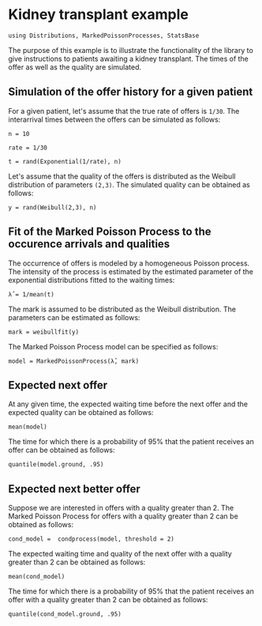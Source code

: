 # Kidney transplant example

```@setup Kidney
using Distributions, MarkedPoissonProcesses, StatsBase
```

The purpose of this example is to illustrate the functionality of the library to give instructions to patients awaiting a kidney transplant. The times of the offer as well as the quality are simulated.

## Simulation of the offer history for a given patient

For a given patient, let's assume that the true rate of offers is ``1/30``. The interarrival times between the offers can be simulated as follows:

```@repl Kidney
n = 10
    
rate = 1/30
    
t = rand(Exponential(1/rate), n)
```

Let's assume that the quality of the offers is distributed as the Weibull distribution of parameters ``(2,3)``. The simulated quality can be obtained as follows:

```@repl Kidney
y = rand(Weibull(2,3), n)
```

## Fit of the Marked Poisson Process to the occurence arrivals and qualities

The occurrence of offers is modeled by a homogeneous Poisson process. The intensity of the process is estimated by the estimated parameter of the exponential distributions fitted to the waiting times:
```@repl Kidney
λ̂ = 1/mean(t)
```

The mark is assumed to be distributed as the Weibull distribution. The parameters can be estimated as follows:
```@repl Kidney
mark = weibullfit(y)
```

The Marked Poisson Process model can be specified as follows:
```@repl Kidney
model = MarkedPoissonProcess(λ̂, mark)
```

## Expected next offer

At any given time, the expected waiting time before the next offer and the expected quality can be obtained as follows:
```@repl Kidney
mean(model)
```

The time for which there is a probability of 95% that the patient receives an offer can be obtained as follows:
```@repl Kidney
quantile(model.ground, .95)
```

## Expected next better offer

Suppose we are interested in offers with a quality greater than 2. The Marked Poisson Process for offers with a quality greater than 2 can be obtained as follows:
```@repl Kidney
cond_model =  condprocess(model, threshold = 2)
```

The expected waiting time and quality of the next offer with a quality greater than 2 can be obtained as follows:
```@repl Kidney
mean(cond_model)
```

The time for which there is a probability of 95% that the patient receives an offer with a quality greater than 2 can be obtained as follows:
```@repl Kidney
quantile(cond_model.ground, .95)
```